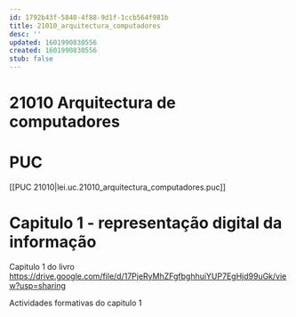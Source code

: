 ```yaml
---
id: 1792b43f-5840-4f88-9d1f-1ccb564f981b
title: 21010_arquitectura_computadores
desc: ''
updated: 1601990830556
created: 1601990830556
stub: false
---
```


# 21010 Arquitectura de computadores

# PUC
[[PUC 21010|lei.uc.21010_arquitectura_computadores.puc]]

# Capitulo 1 - representação digital da informação

Capitulo 1 do livro https://drive.google.com/file/d/17PjeRyMhZFgfbghhuiYUP7EgHjd99uGk/view?usp=sharing

Actividades formativas do capitulo 1 
